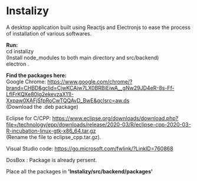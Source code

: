 # Instalizy
A desktop application built using Reactjs and Electronjs to ease the process of installation of various softwares.  


**Run:**   
cd instalizy  
(Install node_modules to both main directory and src/backend)  
electron .  

**Find the packages here:**  
Google Chrome: https://www.google.com/chrome/?brand=CHBD&gclid=CjwKCAjw7LX0BRBiEiwA__gNw29JD4eR-8s-Ff-LfIFrKQXe80Ig2ekevzaX11I-Xxpaw0XAFjSfpRoCwTQQAvD_BwE&gclsrc=aw.ds  
(Download the .deb package)  
     
Eclipse for C/CPP: https://www.eclipse.org/downloads/download.php?file=/technology/epp/downloads/release/2020-03/R/eclipse-cpp-2020-03-R-incubation-linux-gtk-x86_64.tar.gz  
(Rename the file to eclipse_cpp.tar.gz).  
  
Visual Studio code: https://go.microsoft.com/fwlink/?LinkID=760868  
  
DosBox : Package is already persent.  

Place all the packages in **'Instalizy/src/backend/packages'** 
